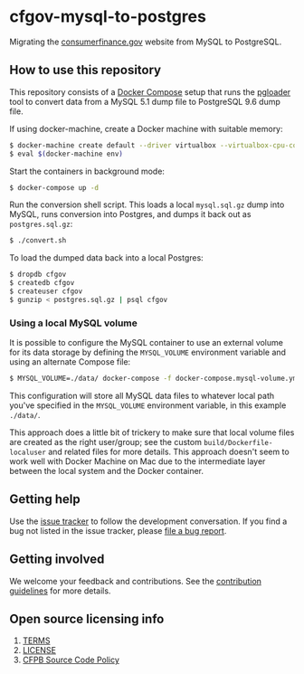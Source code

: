 # cfgov-mysql-to-postgres

Migrating the [consumerfinance.gov](https://www.consumerfinance.gov) website from MySQL to PostgreSQL.

## How to use this repository

This repository consists of a [Docker Compose](https://docs.docker.com/compose/) setup that runs the [pgloader](https://pgloader.io/) tool to convert data from a MySQL 5.1 dump file to PostgreSQL 9.6 dump file.

If using docker-machine, create a Docker machine with suitable memory:

```sh
$ docker-machine create default --driver virtualbox --virtualbox-cpu-count "2" --virtualbox-memory "8192"
$ eval $(docker-machine env)
```

Start the containers in background mode:

```sh
$ docker-compose up -d
```

Run the conversion shell script. This loads a local `mysql.sql.gz` dump into MySQL, runs conversion into Postgres, and dumps it back out as `postgres.sql.gz`:

```sh
$ ./convert.sh
```

To load the dumped data back into a local Postgres:

```sh
$ dropdb cfgov
$ createdb cfgov
$ createuser cfgov
$ gunzip < postgres.sql.gz | psql cfgov
```

### Using a local MySQL volume

It is possible to configure the MySQL container to use an external volume for its data storage by defining the `MYSQL_VOLUME` environment variable and using an alternate Compose file:

```sh
$ MYSQL_VOLUME=./data/ docker-compose -f docker-compose.mysql-volume.yml up --build -d
```

This configuration will store all MySQL data files to whatever local path you've specified in the `MYSQL_VOLUME` environment variable, in this example `./data/`.

This approach does a little bit of trickery to make sure that local volume files are created as the right user/group; see the custom `build/Dockerfile-localuser` and related files for more details. This approach doesn't seem to work well with Docker Machine on Mac due to the intermediate layer between the local system and the Docker container.

## Getting help

Use the [issue tracker](https://github.com/cfpb/cfgov-mysql-to-postgres/issues) to follow the
development conversation.
If you find a bug not listed in the issue tracker,
please [file a bug report](https://github.com/cfpb/cfgov-mysql-to-postgres/issues/new).

## Getting involved

We welcome your feedback and contributions.
See the [contribution guidelines](CONTRIBUTING.md) for more details.

## Open source licensing info
1. [TERMS](TERMS.md)
2. [LICENSE](LICENSE)
3. [CFPB Source Code Policy](https://github.com/cfpb/source-code-policy/)